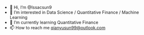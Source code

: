 - 👋 Hi, I’m @Issacsun9
- 👀 I’m interested in Data Science / Quantitative Finance / Machine Learning
- 🌱 I’m currently learning Quantitative Finance
- 📫 How to reach me qianyusun99@outlook.com

